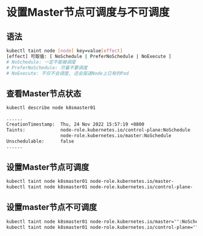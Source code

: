 # 设置Master节点可调度与不可调度

## 语法

```bash
kubectl taint node [node] key=value[effect]
[effect] 可取值: [ NoSchedule | PreferNoSchedule | NoExecute ]
# NoSchedule: 一定不能被调度
# PreferNoSchedule: 尽量不要调度
# NoExecute: 不仅不会调度, 还会驱逐Node上已有的Pod
```

## 查看Master节点状态

```bash
kubectl describe node k8smaster01

......
CreationTimestamp:  Thu, 24 Nov 2022 15:57:19 +0800
Taints:             node-role.kubernetes.io/control-plane:NoSchedule
                    node-role.kubernetes.io/master:NoSchedule
Unschedulable:      false
......
```

## 设置Master节点可调度

```bash
kubectl taint node k8smaster01 node-role.kubernetes.io/master-
kubectl taint node k8smaster01 node-role.kubernetes.io/control-plane-
```

## 设置master节点不可调度

```bash
kubectl taint node k8smaster01 node-role.kubernetes.io/master="":NoSchedule
kubectl taint node k8smaster01 node-role.kubernetes.io/control-plane="":NoSchedule
```
